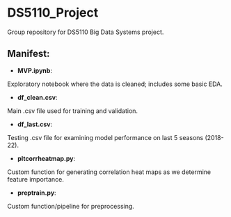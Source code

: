 # DS5110_Project
Group repository for DS5110 Big Data Systems project.

## Manifest:
- **MVP.ipynb**:
  
Exploratory notebook where the data is cleaned; includes some basic EDA.

- **df_clean.csv**:
  
Main .csv file used for training and validation.

- **df_last.csv**:
  
Testing .csv file for examining model performance on last 5 seasons (2018-22).

- **pltcorrheatmap.py**:
  
Custom function for generating correlation heat maps as we determine feature importance.

- **preptrain.py**:
  
Custom function/pipeline for preprocessing.
